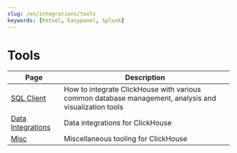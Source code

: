 ```yaml
---
slug: /en/integrations/tools
keywords: [Retool, Easypanel, Splunk]
---
```


# Tools

| Page      | Description                                                                                                                     |
|-----------|---------------------------------------------------------------------------------------------------------------------------------|
| [SQL Client](/docs/en/integrations/sql-clients) | How to integrate ClickHouse with various common database management, analysis and visualization tools                                                                   |
| [Data Integrations](/docs/en/integrations/tools/data-integrations)    | Data integrations for ClickHouse |
| [Misc](/docs/en/integrations/audit-splunk)     | Miscellaneous tooling for ClickHouse                                                                               |
